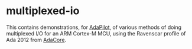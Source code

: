 # multiplexed-io

This contains demonstrations, for
[AdaPilot](http://adapilot.likeabird.eu), of various methods of doing
multiplexed I/O for an ARM Cortex-M MCU, using the Ravenscar profile
of Ada 2012 from [AdaCore](http://libre.adacore.com).